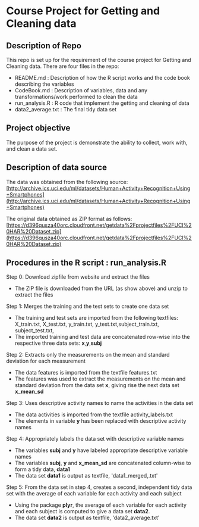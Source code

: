 # Course Project for Getting and Cleaning data

## Description of Repo
This repo is set up for the requirement of the course project for Getting and Cleaning data.
There are four files in the repo: 
* README.md : Description of how the R script works and the code book describing the variables
* CodeBook.md : Description of variables, data and any transformations/work performed to clean the data
* run_analysis.R : R code that implement the getting and cleaning of data
* data2_average.txt : The final tidy data set

## Project objective
The purpose of the project is demonstrate the ability to collect, work with, and clean a data set.

## Description of data source
The data was obtained from the following source:
[http://archive.ics.uci.edu/ml/datasets/Human+Activity+Recognition+Using+Smartphones](http://archive.ics.uci.edu/ml/datasets/Human+Activity+Recognition+Using+Smartphones)

The original data obtained as ZIP format as follows:
[https://d396qusza40orc.cloudfront.net/getdata%2Fprojectfiles%2FUCI%20HAR%20Dataset.zip](https://d396qusza40orc.cloudfront.net/getdata%2Fprojectfiles%2FUCI%20HAR%20Dataset.zip)

## Procedures in the R script : run_analysis.R
Step 0: Download zipfile from website and extract the files
* The ZIP file is downloaded from the URL (as show above) and unzip to extract the files

Step 1: Merges the training and the test sets to create one data set
* The training and test sets are imported from the following textfiles:
X_train.txt, X_test.txt, y_train.txt, y_test.txt,subject_train.txt, subject_test.txt,
* The imported training and test data are concatenated row-wise into the respective three data sets: <b>x</b>,<b>y</b>,<b>subj</b>

Step 2: Extracts only the measurements on the mean and standard deviation for each measurement
* The data features is imported from the textfile features.txt
* The features was used to extract the measurements on the mean and standard deviation from
the data set <b>x</b>, giving rise the next data set <b>x_mean_sd</b>

Step 3: Uses descriptive activity names to name the activities in the data set
* The data activities is imported from the textfile activity_labels.txt
* The elements in variable <b>y</b> has been replaced with descriptive activity names

Step 4: Appropriately labels the data set with descriptive variable names
* The variables <b>subj</b> and <b>y</b> have labeled appropriate descriptive variable names
* The variables <b>subj</b>, <b>y</b> and <b>x_mean_sd</b> are concatenated column-wise to form a tidy data, <b>data1</b>
* The data set <b>data1</b> is output as textfile, 'data1_merged,.txt'

Step 5: From the data set in step 4, creates a second, independent tidy data set with the average of each variable for each activity and each subject
* Using the package <b>plyr</b>, the average of each variable for each activity and each subject is computed to give a data set <b>data2</b>.
* The data set <b>data2</b> is output as textfile, 'data2_average.txt'